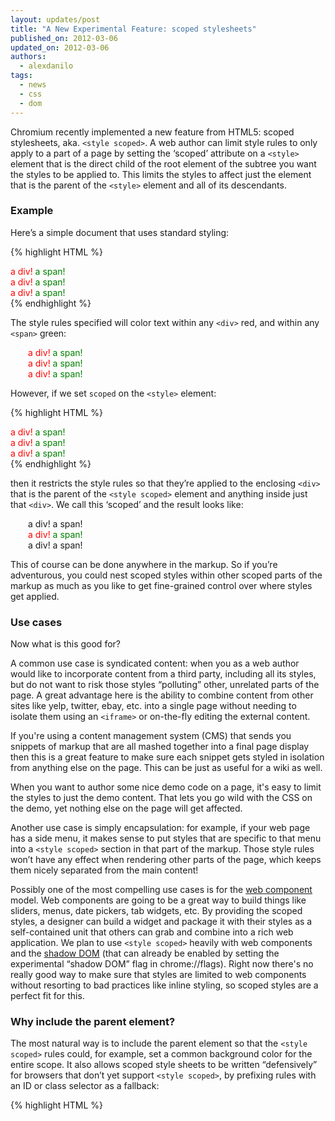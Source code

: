 ```yaml
---
layout: updates/post
title: "A New Experimental Feature: scoped stylesheets"
published_on: 2012-03-06
updated_on: 2012-03-06
authors:
  - alexdanilo
tags:
  - news
  - css
  - dom
---
```

Chromium recently implemented a new feature from HTML5: scoped stylesheets, aka.
`<style scoped>`. A web author can limit style rules to only apply to a part of a page by setting the ‘scoped’ attribute on a `<style>` element that is the direct child of the root element of the subtree you want the styles to be applied to. This limits the styles to affect just the element that is the parent of the `<style>` element and all of its descendants.

### Example

Here’s a simple document that uses standard styling:

{% highlight HTML %}
<html>
<body>
  <div>a div! <span>a span!</span></div>
    <div>
      <style>
        div { color: red; }
        span { color: green; }
      </style>
      a div! <span>a span!</span></div>
  <div>a div! <span>a span!</span></div>
</body>
</html>
{% endhighlight %}

The style rules specified will color text within any `<div>` red, and within any `<span>` green:

<p style="padding-left:2em;"><span style="color:red;">a div!</span> <span style="color:green;">a span!</span><br><span style="color:red;">a div!</span> <span style="color:green;">a span!</span><br><span style="color:red;">a div!</span> <span style="color:green;">a span!</span></p>

However, if we set `scoped` on the `<style>` element:

{% highlight HTML %}
<html>
<body>
  <div>a div! <span>a span!</span></div>
    <div>
      <style scoped>
        div { color: red; }
        span { color: green; }
      </style>
      a div! <span>a span!</span></div>
  <div>a div! <span>a span!</span></div>
</body>
</html>
{% endhighlight %}

then it restricts the style rules so that they’re applied to the enclosing `<div>` that is the parent of the `<style scoped>` element and anything inside just that `<div>`. We call this ‘scoped’ and the result looks like:

<p style="padding-left:2em;">
a div! a span!<br><span style="color:red;">a div!</span> <span style="color:green;">a span!</span><br>a div! a span!</p>

This of course can be done anywhere in the markup. So if you’re adventurous, you could nest scoped styles within other scoped parts of the markup as much as you like to get fine-grained control over where styles get applied.

### Use cases

Now what is this good for?

A common use case is syndicated content: when you as a web author would like to incorporate content from a third party, including all its styles, but do not want to risk those styles “polluting” other, unrelated parts of the page. A great advantage here is the ability to combine content from other sites like yelp, twitter, ebay, etc. into a single page without needing to isolate them using an `<iframe>` or on-the-fly editing the external content.

If you're using a content management system (CMS) that sends you snippets of markup that are all mashed together into a final page display then this is a great feature to make sure each snippet gets styled in isolation from anything else on the page. This can be just as useful for a wiki as well.

When you want to author some nice demo code on a page, it's easy to limit the styles to just the demo content. That lets you go wild with the CSS on the demo, yet nothing else on the page will get affected.

Another use case is simply encapsulation: for example, if your web page has a side menu, it makes sense to put styles that are specific to that menu into a `<style scoped>` section in that part of the markup. Those style rules won’t have any effect when rendering other parts of the page, which keeps them nicely separated from the main content!

Possibly one of the most compelling use cases is for the [web component](http://dvcs.w3.org/hg/webcomponents/raw-file/tip/explainer/index.html) model. Web components are going to be a great way to build things like sliders, menus, date pickers, tab widgets, etc. By providing the scoped styles, a designer can build a widget and package it with their styles as a self-contained unit that others can grab and combine into a rich web application. We plan to use `<style scoped>` heavily with web components and the [shadow DOM](http://dvcs.w3.org/hg/webcomponents/raw-file/tip/spec/shadow/index.html) (that can already be enabled by setting the experimental “shadow DOM” flag in chrome://flags). Right now there's no really good way to make sure that styles are limited to web components without resorting to bad practices like inline styling, so scoped styles are a perfect fit for this.

### Why include the parent element?

The most natural way is to include the parent element so that the `<style scoped>` rules could, for example, set a common background color for the entire scope. It also allows scoped style sheets to be written “defensively” for browsers that don’t yet support `<style scoped>`, by prefixing rules with an ID or class selector as a fallback:

{% highlight HTML %}
<div id=”menu”>
  <style scoped>
    #menu .main { … }
    #menu .sub { … }
  …
  {% endhighlight %}

This mimics the effect of using styles when  ‘scoped’ is implemented but with some run-time performance penalty due to the more complex selector. The nice thing about this approach is that it allows for a graceful fallback approach until the day when `<style scoped>` is widely supported and the ID selectors could simply be dropped.

### Status

Given that the implementation of scoped style sheets is still new, they are currently hidden behind a run-time flag in Chrome. To enable them you need to get a version of Chrome that has a version number of 19 or higher (Chrome Canary right now), then locate the ‘Enable `<style scoped>`’ entry in chrome://flags (towards the end), click ‘Enable’ and then restart the browser.

There are currently no known bugs, but `@global` and scoped versions of `@keyframes` and `@-webkit-region` and are stil in the process of being implemented. Also, `@font-face` is ignored for the time being since there is a good chance that the spec will change.


We would like to encourage everyone interested in the feature to try it out and let us know about your experiences: the good, the bad and (maybe) the buggy.
